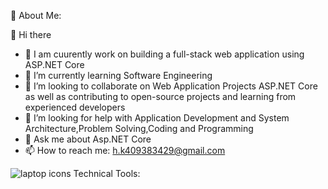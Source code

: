 💫 About Me:

👋 Hi there 
- 🔭 I am cuurently work on building a full-stack web application using ASP.NET Core
- 🌱 I’m currently learning Software Engineering
- 👯 I’m looking to collaborate on Web Application Projects ASP.NET Core as well as contributing to open-source projects and learning from experienced developers 
- 🤔 I’m looking for help with Application Development and System Architecture,Problem Solving,Coding and Programming
- 💬 Ask me about Asp.NET Core 
- 📫 How to reach me: h.k409383429@gmail.com

<img href="https://www.flaticon.com/free-icons/laptop" title="laptop icons"> Technical Tools:
